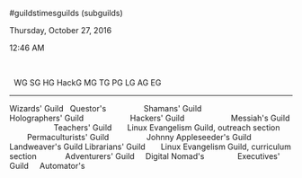 \#guildstimesguilds (subguilds)

Thursday, October 27, 2016

12:46 AM

 

                           WG   SG          HG                HackG                                        MG   TG   PG   LG   AG                           EG
  ------------------------ ---- ----------- ----------------- -------------------------------------------- ---- ---- ---- ---- ---------------------------- --------------------
  Wizards' Guild                Questor's                                                                                                                    
  Shamans' Guild                                                                                                                                             
  Holographers' Guild                                                                                                                                        
  Hackers' Guild                                                                                                                                             
  Messiah's Guild                                                                                                                                            
  Teachers' Guild                                             Linux Evangelism Guild, outreach section                                                       
  Permaculturists' Guild                                                                                                       Johnny Appleseeder's Guild   Landweaver's Guild
  Librarians' Guild                                           Linux Evangelism Guild, curriculum section                                                     
  Adventurers' Guild                        Digital Nomad's                                                                                                  
  Executives' Guild                         Automator's                                                                                                      


